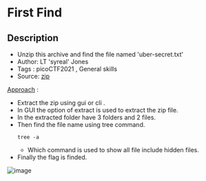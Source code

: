 # First Find

## Description
- Unzip this archive and find the file named 'uber-secret.txt'
- Author: LT 'syreal' Jones
- Tags  : picoCTF2021 , General skills
- Source: [zip](./files.zip)


<ins>Approach</ins> :
- Extract the zip using gui or cli .
- In GUI the option of extract is used to extract the zip file.
- In the extracted folder have 3 folders and 2 files.
- Then find the file name using tree command.
	```
	tree -a
	```
	- Which command is used to show all file include hidden files.
- Finally the flag is finded.

![image](https://user-images.githubusercontent.com/76644058/208082863-d2ac0378-df35-4b0e-92b0-d83b270a90b2.png)
